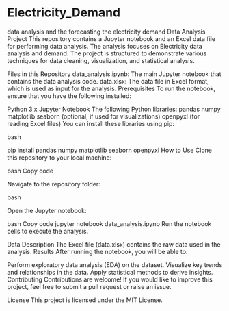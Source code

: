 # Electricity_Demand
data analysis and the forecasting the electricity demand 
Data Analysis Project
This repository contains a Jupyter notebook and an Excel data file for performing data analysis. The analysis focuses on Electricity data analysis and demand. The project is structured to demonstrate various techniques for data cleaning, visualization, and statistical analysis.

Files in this Repository
data_analysis.ipynb: The main Jupyter notebook that contains the data analysis code.
data.xlsx: The data file in Excel format, which is used as input for the analysis.
Prerequisites
To run the notebook, ensure that you have the following installed:

Python 3.x
Jupyter Notebook
The following Python libraries:
pandas
numpy
matplotlib
seaborn (optional, if used for visualizations)
openpyxl (for reading Excel files)
You can install these libraries using pip:

bash

pip install pandas numpy matplotlib seaborn openpyxl
How to Use
Clone this repository to your local machine:

bash
Copy code

Navigate to the repository folder:

bash

Open the Jupyter notebook:

bash
Copy code
jupyter notebook data_analysis.ipynb
Run the notebook cells to execute the analysis.

Data Description
The Excel file (data.xlsx) contains the raw data used in the analysis. 
Results
After running the notebook, you will be able to:

Perform exploratory data analysis (EDA) on the dataset.
Visualize key trends and relationships in the data.
Apply statistical methods to derive insights.
Contributing
Contributions are welcome! If you would like to improve this project, feel free to submit a pull request or raise an issue.

License
This project is licensed under the MIT License.


